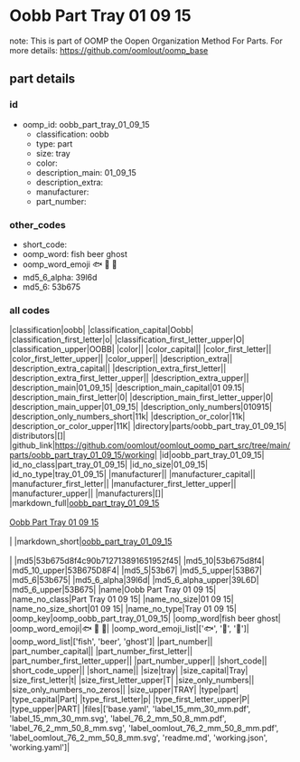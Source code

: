 # Oobb Part Tray 01 09 15  

note: This is part of OOMP the Oopen Organization Method For Parts. For more details: https://github.com/oomlout/oomp_base

##  part details





### id
* oomp_id: oobb_part_tray_01_09_15
  * classification: oobb
  * type: part
  * size: tray
  * color: 
  * description_main: 01_09_15
  * description_extra: 
  * manufacturer: 
  * part_number: 

### other_codes
* short_code: 
* oomp_word: fish beer ghost
* oomp_word_emoji :fish: :beer: :ghost:
* md5_6_alpha: 39l6d
* md5_6: 53b675

### all codes 
|classification|oobb|
|classification_capital|Oobb|
|classification_first_letter|o|
|classification_first_letter_upper|O|
|classification_upper|OOBB|
|color||
|color_capital||
|color_first_letter||
|color_first_letter_upper||
|color_upper||
|description_extra||
|description_extra_capital||
|description_extra_first_letter||
|description_extra_first_letter_upper||
|description_extra_upper||
|description_main|01_09_15|
|description_main_capital|01 09.15|
|description_main_first_letter|0|
|description_main_first_letter_upper|0|
|description_main_upper|01_09_15|
|description_only_numbers|010915|
|description_only_numbers_short|11k|
|description_or_color|11k|
|description_or_color_upper|11K|
|directory|parts/oobb_part_tray_01_09_15|
|distributors|[]|
|github_link|https://github.com/oomlout/oomlout_oomp_part_src/tree/main/parts/oobb_part_tray_01_09_15/working|
|id|oobb_part_tray_01_09_15|
|id_no_class|part_tray_01_09_15|
|id_no_size|01_09_15|
|id_no_type|tray_01_09_15|
|manufacturer||
|manufacturer_capital||
|manufacturer_first_letter||
|manufacturer_first_letter_upper||
|manufacturer_upper||
|manufacturers|[]|
|markdown_full|[oobb_part_tray_01_09_15](https://github.com/oomlout/oomlout_oomp_part_src/tree/main/parts/oobb_part_tray_01_09_15/working)<br>[](https://github.com/oomlout/oomlout_oomp_part_src/tree/main/parts/oobb_part_tray_01_09_15/working)<br>[Oobb Part Tray 01 09 15](https://github.com/oomlout/oomlout_oomp_part_src/tree/main/parts/oobb_part_tray_01_09_15/working)<br><br>|
|markdown_short|[oobb_part_tray_01_09_15](https://github.com/oomlout/oomlout_oomp_part_src/tree/main/parts/oobb_part_tray_01_09_15/working)<br><br>|
|md5|53b675d8f4c90b712713891651952f45|
|md5_10|53b675d8f4|
|md5_10_upper|53B675D8F4|
|md5_5|53b67|
|md5_5_upper|53B67|
|md5_6|53b675|
|md5_6_alpha|39l6d|
|md5_6_alpha_upper|39L6D|
|md5_6_upper|53B675|
|name|Oobb Part Tray 01 09 15|
|name_no_class|Part Tray 01 09 15|
|name_no_size|01 09 15|
|name_no_size_short|01 09 15|
|name_no_type|Tray 01 09 15|
|oomp_key|oomp_oobb_part_tray_01_09_15|
|oomp_word|fish beer ghost|
|oomp_word_emoji|:fish: :beer: :ghost:|
|oomp_word_emoji_list|[':fish:', ':beer:', ':ghost:']|
|oomp_word_list|['fish', 'beer', 'ghost']|
|part_number||
|part_number_capital||
|part_number_first_letter||
|part_number_first_letter_upper||
|part_number_upper||
|short_code||
|short_code_upper||
|short_name||
|size|tray|
|size_capital|Tray|
|size_first_letter|t|
|size_first_letter_upper|T|
|size_only_numbers||
|size_only_numbers_no_zeros||
|size_upper|TRAY|
|type|part|
|type_capital|Part|
|type_first_letter|p|
|type_first_letter_upper|P|
|type_upper|PART|
|files|['base.yaml', 'label_15_mm_30_mm.pdf', 'label_15_mm_30_mm.svg', 'label_76_2_mm_50_8_mm.pdf', 'label_76_2_mm_50_8_mm.svg', 'label_oomlout_76_2_mm_50_8_mm.pdf', 'label_oomlout_76_2_mm_50_8_mm.svg', 'readme.md', 'working.json', 'working.yaml']|
